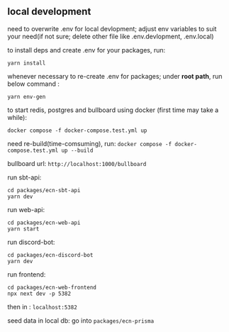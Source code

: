## local development


need to overwrite .env for local devlopment; adjust env variables to suit your need(if not sure; delete other file like .env.devlopment, .env.local)



to install deps and create .env for your packages, run:
```
yarn install

```

whenever necessary to re-create .env for packages; under <b>root path</b>, run below command :
```
yarn env-gen
```

to start redis, postgres and bullboard using docker (first time may take a while): 
```
docker compose -f docker-compose.test.yml up 
```

need re-build(time-comsuming), run:
 ```docker compose -f docker-compose.test.yml up --build ```


bullboard url: ```http://localhost:1000/bullboard```

run sbt-api: 
```
cd packages/ecn-sbt-api 
yarn dev
```

run web-api: 
```
cd packages/ecn-web-api 
yarn start
```

run discord-bot: 
```
cd packages/ecn-discord-bot
yarn dev 
```

run frontend: 
```
cd packages/ecn-web-frontend
npx next dev -p 5382
```

then in : ```localhost:5382```

seed data in local db:
go into ```packages/ecn-prisma```